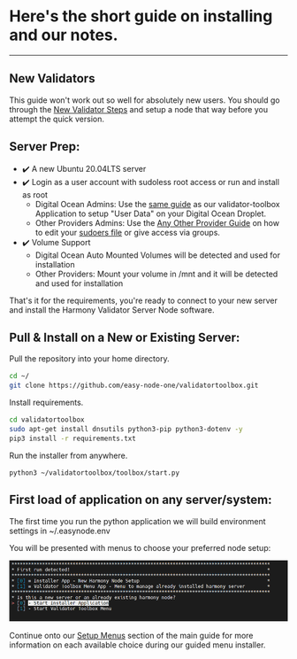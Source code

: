 # Here's the short guide on installing and our notes.
---
## New Validators

This guide won't work out so well for absolutely new users. You should go through the [New Validator Steps](../../full-manual/pre-installation-information/new-validator-steps/) and setup a node that way before you attempt the quick version.

## Server Prep:

* ✔️ A new Ubuntu 20.04LTS server
* ✔️ Login as a user account with sudoless root access or run and install as root
  * Digital Ocean Admins: Use the [same guide](../../full-manual/server-prep/digital-ocean.md) as our validator-toolbox Application to setup "User Data" on your Digital Ocean Droplet.
  * Other Providers Admins: Use the [Any Other Provider Guide](../../full-manual/server-prep/any-other-provider/) on how to edit your [sudoers file](../../full-manual/server-prep/any-other-provider/sudoless-root-access.md) or give access via groups.
* ✔️ Volume Support
  * Digital Ocean Auto Mounted Volumes will be detected and used for installation
  * Other Providers: Mount your volume in /mnt and it will be detected and used for installation

That's it for the requirements, you're ready to connect to your new server and install the Harmony Validator Server Node software.

## Pull & Install on a New or Existing Server:

Pull the repository into your home directory.

```bash
cd ~/
git clone https://github.com/easy-node-one/validatortoolbox.git
```

Install requirements.

```bash
cd validatortoolbox
sudo apt-get install dnsutils python3-pip python3-dotenv -y
pip3 install -r requirements.txt
```

Run the installer from anywhere.

```text
python3 ~/validatortoolbox/toolbox/start.py
```

## First load of application on any server/system:

The first time you run the python application we will build environment settings in ~/.easynode.env

You will be presented with menus to choose your preferred node setup:

![Run the Server Node Installer \(New Servers\) or just run the Validator Toolbox Menu \(Existing\)](../../.gitbook/assets/image%20%2825%29.png)

Continue onto our [Setup Menus](../../full-manual/installation/setup-menus.md) section of the main guide for more information on each available choice during our guided menu installer.

